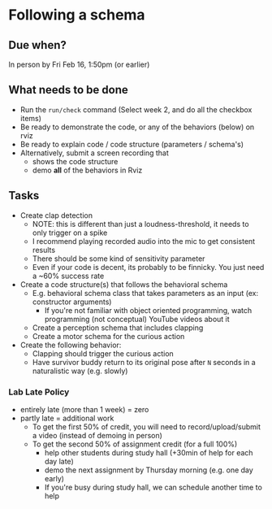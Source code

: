# Following a schema

## Due when?

In person by Fri Feb 16, 1:50pm (or earlier)

## What needs to be done

- Run the `run/check` command (Select week 2, and do all the checkbox items)
- Be ready to demonstrate the code, or any of the behaviors (below) on rviz
- Be ready to explain code / code structure (parameters / schema's)
- Alternatively, submit a screen recording that
    - shows the code structure
    - demo **all** of the behaviors in Rviz


## Tasks

- Create clap detection
    - NOTE: this is different than just a loudness-threshold, it needs to only trigger on a spike
    - I recommend playing recorded audio into the mic to get consistent results
    - There should be some kind of sensitivity parameter
    - Even if your code is decent, its probably to be finnicky. You just need a ~60% success rate
- Create a code structure(s) that follows the behavioral schema
    - E.g. behavioral schema class that takes parameters as an input (ex: constructor arguments)
         - If you're not familiar with object oriented programming, watch programming (not conceptual) YouTube videos about it
    - Create a perception schema that includes clapping
    - Create a motor schema for the curious action
- Create the following behavior:
    - Clapping should trigger the curious action
    - Have survivor buddy return to its original pose after `N` seconds in a naturalistic way (e.g. slowly)


### Lab Late Policy
- entirely late (more than 1 week) =  zero
- partly late = additional work
   - To get the first 50% of credit, you will need to record/upload/submit a video (instead of demoing in person)
   - To get the second 50% of assignment credit (for a full 100%)
     - help other students during study hall (+30min of help for each day late)
     - demo the next assignment by Thursday morning (e.g. one day early)
     - If you're busy during study hall, we can schedule another time to help
